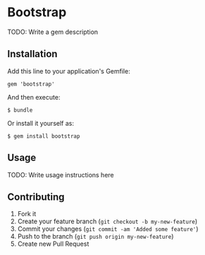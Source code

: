 # Bootstrap

TODO: Write a gem description

## Installation

Add this line to your application's Gemfile:

    gem 'bootstrap'

And then execute:

    $ bundle

Or install it yourself as:

    $ gem install bootstrap

## Usage

TODO: Write usage instructions here

## Contributing

1. Fork it
2. Create your feature branch (`git checkout -b my-new-feature`)
3. Commit your changes (`git commit -am 'Added some feature'`)
4. Push to the branch (`git push origin my-new-feature`)
5. Create new Pull Request
